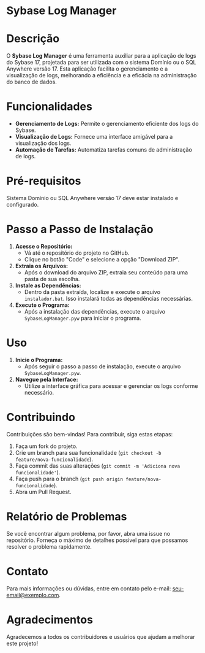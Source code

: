 <!DOCTYPE html> <html lang="pt-BR"> <head> <meta charset="UTF-8"> <meta name="viewport" content="width=device-width, initial-scale=1.0"> </head> <body> <h1>Sybase Log Manager</h1>
<h1>Descrição</h1>
<p>O <strong>Sybase Log Manager</strong> é uma ferramenta auxiliar para a aplicação de logs do Sybase 17, projetada para ser utilizada com o sistema Domínio ou o SQL Anywhere versão 17. Esta aplicação facilita o gerenciamento e a visualização de logs, melhorando a eficiência e a eficácia na administração do banco de dados.</p>

<h1>Funcionalidades</h1>
<ul>
    <li><strong>Gerenciamento de Logs:</strong> Permite o gerenciamento eficiente dos logs do Sybase.</li>
    <li><strong>Visualização de Logs:</strong> Fornece uma interface amigável para a visualização dos logs.</li>
    <li><strong>Automação de Tarefas:</strong> Automatiza tarefas comuns de administração de logs.</li>
</ul>

<h1>Pré-requisitos</h1>
<p>Sistema Domínio ou SQL Anywhere versão 17 deve estar instalado e configurado.</p>

<h1>Passo a Passo de Instalação</h1>
<ol>
    <li><strong>Acesse o Repositório:</strong>
        <ul>
            <li>Vá até o repositório do projeto no GitHub.</li>
            <li>Clique no botão "Code" e selecione a opção "Download ZIP".</li>
        </ul>
    </li>
    <li><strong>Extraia os Arquivos:</strong>
        <ul>
            <li>Após o download do arquivo ZIP, extraia seu conteúdo para uma pasta de sua escolha.</li>
        </ul>
    </li>
    <li><strong>Instale as Dependências:</strong>
        <ul>
            <li>Dentro da pasta extraída, localize e execute o arquivo <code>instalador.bat</code>. Isso instalará todas as dependências necessárias.</li>
        </ul>
    </li>
    <li><strong>Execute o Programa:</strong>
        <ul>
            <li>Após a instalação das dependências, execute o arquivo <code>SybaseLogManager.pyw</code> para iniciar o programa.</li>
        </ul>
    </li>
</ol>

<h1>Uso</h1>
<ol>
    <li><strong>Inicie o Programa:</strong>
        <ul>
            <li>Após seguir o passo a passo de instalação, execute o arquivo <code>SybaseLogManager.pyw</code>.</li>
        </ul>
    </li>
    <li><strong>Navegue pela Interface:</strong>
        <ul>
            <li>Utilize a interface gráfica para acessar e gerenciar os logs conforme necessário.</li>
        </ul>
    </li>
</ol>

<h1>Contribuindo</h1>
<p>Contribuições são bem-vindas! Para contribuir, siga estas etapas:</p>
<ol>
    <li>Faça um fork do projeto.</li>
    <li>Crie um branch para sua funcionalidade (<code>git checkout -b feature/nova-funcionalidade</code>).</li>
    <li>Faça commit das suas alterações (<code>git commit -m 'Adiciona nova funcionalidade'</code>).</li>
    <li>Faça push para o branch (<code>git push origin feature/nova-funcionalidade</code>).</li>
    <li>Abra um Pull Request.</li>
</ol>

<h1>Relatório de Problemas</h1>
<p>Se você encontrar algum problema, por favor, abra uma issue no repositório. Forneça o máximo de detalhes possível para que possamos resolver o problema rapidamente.</p>

<h1>Contato</h1>
<p>Para mais informações ou dúvidas, entre em contato pelo e-mail: <a href="mailto:seu-email@exemplo.com">seu-email@exemplo.com</a>.</p>

<h1>Agradecimentos</h1>
<p>Agradecemos a todos os contribuidores e usuários que ajudam a melhorar este projeto!</p>
</body> </html>
